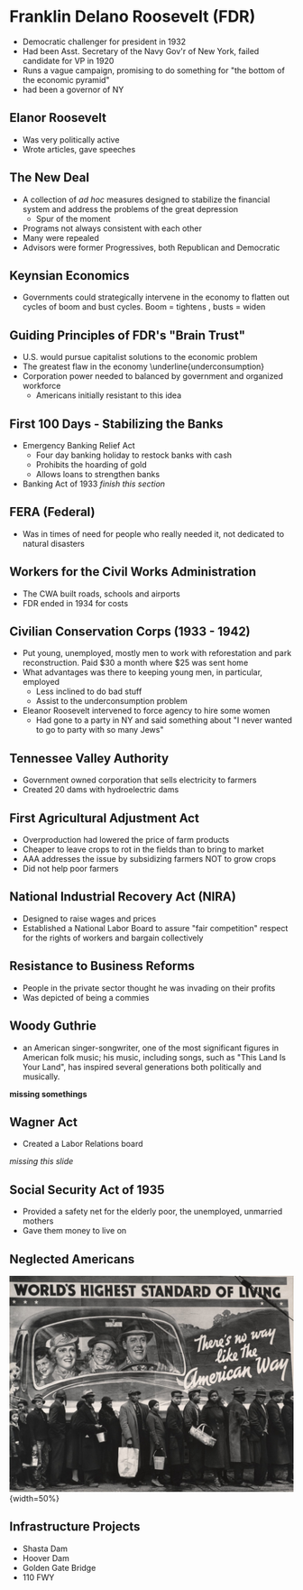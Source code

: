 # Franklin Delano Roosevelt (FDR)

- Democratic challenger for president in 1932
- Had been Asst. Secretary of the Navy Gov'r of New York, failed candidate for VP in 1920
- Runs a vague campaign, promising to do something for "the bottom of the economic pyramid"
- had been a governor of NY

## Elanor Roosevelt

- Was very politically active
- Wrote articles, gave speeches

## The New Deal

- A collection of *ad hoc* measures designed to stabilize the financial system and address the problems of the great depression
	- Spur of the moment
- Programs not always consistent with each other
- Many were repealed
- Advisors were former Progressives, both Republican and Democratic

## Keynsian Economics

- Governments could strategically intervene in the economy to flatten out cycles of boom and bust cycles. Boom = tightens , busts = widen

## Guiding Principles of FDR's "Brain Trust"

- U.S. would pursue capitalist solutions to the economic problem
- The greatest flaw in the economy \underline{underconsumption}
- Corporation power needed to balanced by government and organized workforce
	- Americans initially resistant to this idea

## First 100 Days - Stabilizing the Banks

- Emergency Banking Relief Act
	- Four day banking holiday to restock banks with cash
	- Prohibits the hoarding of gold
	- Allows loans to strengthen banks
- Banking Act of 1933
*finish this section*

## FERA (Federal)

- Was in times of need for people who really needed it, not dedicated to natural disasters 

## Workers for the Civil Works Administration

- The CWA built roads, schools and airports
- FDR ended in 1934 for costs

## Civilian Conservation Corps  (1933 - 1942)

- Put young, unemployed, mostly men to work with reforestation and park reconstruction. Paid $30 a month where $25 was sent home
- What advantages was there to keeping young men, in particular, employed
	- Less inclined to do bad stuff
	- Assist to the underconsumption problem
- Eleanor Roosevelt intervened to force agency to hire some women
	- Had gone to a party in NY and said something about "I never wanted to go to party with so many Jews"

## Tennessee Valley Authority

- Government owned corporation that sells electricity to farmers
- Created 20 dams with hydroelectric dams

## First Agricultural Adjustment Act

- Overproduction had lowered the price of farm products 
- Cheaper to leave crops to rot in the fields than to bring to market
- AAA addresses the issue by subsidizing farmers NOT to grow crops
- Did not help poor farmers

## National Industrial Recovery Act (NIRA)

- Designed to raise wages and prices
- Established a National Labor Board to assure "fair competition" respect for the rights of workers and bargain collectively

## Resistance to Business Reforms

- People in the private sector thought he was invading on their profits
- Was depicted of being a commies

## Woody Guthrie

- an American singer-songwriter, one of the most significant figures in American folk music; his music, including songs, such as "This Land Is Your Land", has inspired several generations both politically and musically.

**missing somethings**

## Wagner Act

- Created a Labor Relations board

*missing this slide*

## Social Security Act of 1935

- Provided a safety net for the elderly poor, the unemployed, unmarried mothers
- Gave them money to live on

## Neglected Americans

![World's Highest Standard of Living](assets/worlds_highest){width=50%}

## Infrastructure Projects

- Shasta Dam
- Hoover Dam
- Golden Gate Bridge
- 110 FWY
 

